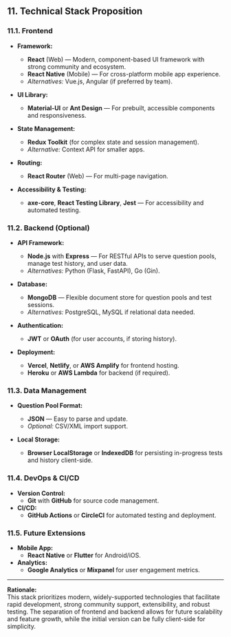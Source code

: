 ## 11. Technical Stack Proposition

### 11.1. Frontend

- **Framework:**  
  - **React** (Web) — Modern, component-based UI framework with strong community and ecosystem.
  - **React Native** (Mobile) — For cross-platform mobile app experience.
  - *Alternatives:* Vue.js, Angular (if preferred by team).

- **UI Library:**  
  - **Material-UI** or **Ant Design** — For prebuilt, accessible components and responsiveness.

- **State Management:**  
  - **Redux Toolkit** (for complex state and session management).
  - *Alternative:* Context API for smaller apps.

- **Routing:**  
  - **React Router** (Web) — For multi-page navigation.

- **Accessibility & Testing:**  
  - **axe-core**, **React Testing Library**, **Jest** — For accessibility and automated testing.

### 11.2. Backend (Optional)

- **API Framework:**  
  - **Node.js** with **Express** — For RESTful APIs to serve question pools, manage test history, and user data.
  - *Alternatives:* Python (Flask, FastAPI), Go (Gin).

- **Database:**  
  - **MongoDB** — Flexible document store for question pools and test sessions.
  - *Alternatives:* PostgreSQL, MySQL if relational data needed.

- **Authentication:**  
  - **JWT** or **OAuth** (for user accounts, if storing history).

- **Deployment:**  
  - **Vercel**, **Netlify**, or **AWS Amplify** for frontend hosting.
  - **Heroku** or **AWS Lambda** for backend (if required).

### 11.3. Data Management

- **Question Pool Format:**  
  - **JSON** — Easy to parse and update.
  - *Optional:* CSV/XML import support.

- **Local Storage:**  
  - **Browser LocalStorage** or **IndexedDB** for persisting in-progress tests and history client-side.

### 11.4. DevOps & CI/CD

- **Version Control:**  
  - **Git** with **GitHub** for source code management.
- **CI/CD:**  
  - **GitHub Actions** or **CircleCI** for automated testing and deployment.

### 11.5. Future Extensions

- **Mobile App:**  
  - **React Native** or **Flutter** for Android/iOS.
- **Analytics:**  
  - **Google Analytics** or **Mixpanel** for user engagement metrics.

---

**Rationale:**  
This stack prioritizes modern, widely-supported technologies that facilitate rapid development, strong community support, extensibility, and robust testing. The separation of frontend and backend allows for future scalability and feature growth, while the initial version can be fully client-side for simplicity.
